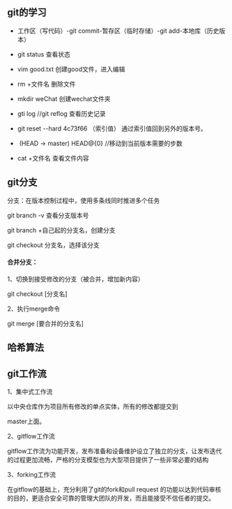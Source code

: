 ## git的学习

- 工作区（写代码）-git commit-暂存区（临时存储）-git add-本地库（历史版本）

- git status 查看状态

- vim good.txt   创建good文件，进入编辑

- rm +文件名    删除文件

- mkdir weChat    创建wechat文件夹

- gti log //git reflog   查看历史记录

- git reset --hard 4c73f66 （索引值） 通过索引值回到另外的版本号。

- ​     (HEAD -> master) HEAD@{0}      //移动到当前版本需要的步数

- cat +文件名    查看文件内容

  

##            git分支

分支：在版本控制过程中，使用多条线同时推进多个任务

 git branch -v     查看分支版本号

 git branch +自己起的分支名，创建分支

git checkout  分支名，选择该分支

#### 合并分支：

1、切换到接受修改的分支（被合并，增加新内容）

git  checkout  [分支名]

2、执行merge命令

git merge [要合并的分支名]

## 哈希算法

## git工作流

1、集中式工作流

以中央仓库作为项目所有修改的单点实体，所有的修改都提交到

master上面。

2、gitflow工作流

gitflow工作流为功能开发，发布准备和设备维护设立了独立的分支，让发布迭代的过程更加流畅，严格的分支模型也为大型项目提供了一些非常必要的结构

3、forking工作流

在gitflow的基础上，充分利用了git的fork和pull request 的功能以达到代码审核的目的，更适合安全可靠的管理大团队的开发，而且能接受不信任者的提交。

